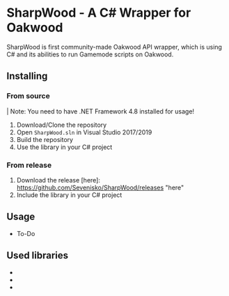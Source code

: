 # SharpWood - A C# Wrapper for Oakwood

SharpWood is first community-made Oakwood API wrapper, which is using C# and its abilities to run Gamemode scripts on Oakwood.

## Installing

### From source

| Note: You need to have .NET Framework 4.8 installed for usage!

1. Download/Clone the repository
2. Open `SharpWood.sln` in Visual Studio 2017/2019
3. Build the repository
4. Use the library in your C# project

### From release

1. Download the release [here]: https://github.com/Sevenisko/SharpWood/releases "here"
2. Include the library in your C# project



## Usage

- To-Do



## Used libraries

- [nanomsg]: https://github.com/nanomsg/nanomsg

- [NNanomsg]: https://github.com/mhowlett/NNanomsg

- [MPack]:  https://github.com/caesay/MPack





